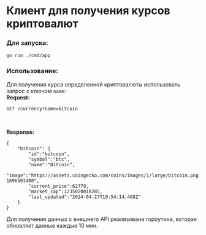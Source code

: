 #  Клиент для получения курсов криптовалют

### Для запуска:
```
go run ./cmd/app
```
### Использование:
Для получения курса определенной криптовалюты использовать запрос с ключом `name`:
<br>
**Request:**
```http
GET /currency?name=bitcoin
```
<br>

**Response:**
```
{
    "bitcoin": {
        "id":"bitcoin",
        "symbol":"btc",
        "name":"Bitcoin",
        "image":"https://assets.coingecko.com/coins/images/1/large/bitcoin.png?1696501400",
        "current_price":62779,
        "market_cap":1235020018285,
        "last_updated":"2024-04-27T10:54:14.468Z"
    }
}
```

Для получения данных с внешнего API реализована гороутина, которая обновляет данные каждые 10 мин.